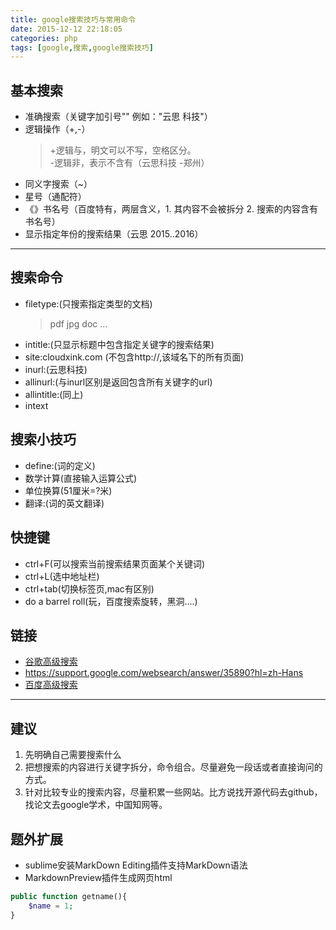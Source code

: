 ```yaml
---
title: google搜索技巧与常用命令
date: 2015-12-12 22:18:05
categories: php
tags: [google,搜索,google搜索技巧]
---
```


## 基本搜索

- 准确搜索（关键字加引号"" 例如："云思 科技"）
- 逻辑操作（+,-）  
    > +逻辑与，明文可以不写，空格区分。  
    > -逻辑非，表示不含有（云思科技 -郑州）
- 同义字搜索（~）
- 星号（通配符）
- 《》书名号（百度特有，两层含义，1. 其内容不会被拆分 2. 搜索的内容含有书名号）
- 显示指定年份的搜索结果（云思 2015..2016）
<!--more-->
-------------------------------------------

## 搜索命令

- filetype:(只搜索指定类型的文档)
    > pdf
    > jpg
    > doc
    > ...
- intitle:(只显示标题中包含指定关键字的搜索结果)
- site:cloudxink.com (不包含http://,该域名下的所有页面)
- inurl:(云思科技)
- allinurl:(与inurl区别是返回包含所有关键字的url)
- allintitle:(同上)
- intext

## 搜索小技巧

- define:(词的定义)
- 数学计算(直接输入运算公式)
- 单位换算(51厘米=?米)
- 翻译:(词的英文翻译)

## 快捷键

- ctrl+F(可以搜索当前搜索结果页面某个关键词)
- ctrl+L(选中地址栏)
- ctrl+tab(切换标签页,mac有区别)
- do a barrel roll(玩，百度搜索旋转，黑洞....)

## 链接

- [谷歌高级搜索](https://support.google.com/websearch/answer/2466433)
- https://support.google.com/websearch/answer/35890?hl=zh-Hans
- [百度高级搜索](https://www.baidu.com/gaoji/advanced.html)

--------------------------------------------

## 建议

1. 先明确自己需要搜索什么
2. 把想搜索的内容进行关键字拆分，命令组合。尽量避免一段话或者直接询问的方式。
3. 针对比较专业的搜索内容，尽量积累一些网站。比方说找开源代码去github，找论文去google学术，中国知网等。

## 题外扩展

- sublime安装MarkDown Editing插件支持MarkDown语法
- MarkdownPreview插件生成网页html

``` php
public function getname(){
    $name = 1;
}

```
